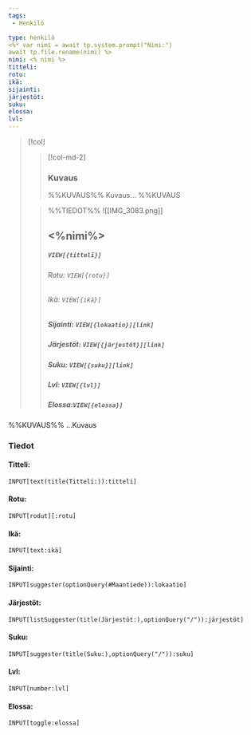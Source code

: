 ```yaml
---
tags:
 - Henkilö

type: henkilö
<%* var nimi = await tp.system.prompt("Nimi:")
await tp.file.rename(nimi) %> 
nimi: <% nimi %>
titteli:
rotu: 
ikä: 
sijainti: 
järjestöt: 
suku:
elossa: 
lvl: 
---
```


>[!col]
>>[!col-md-2]
>>### Kuvaus
>>%%KUVAUS%%
>>Kuvaus...
>>%%KUVAUS
>
>>%%TIEDOT%%
>>![[IMG_3083.png]]
>> ## <%nimi%>
>>##### *`VIEW[{titteli}]`*
>>###### Rotu: `VIEW[{rotu}]`
>>###### Ikä: `VIEW[{ikä}]`
>>##### Sijainti: `VIEW[{lokaatio}][link]`
>>##### Järjestöt: `VIEW[{järjestöt}][link]`
>>##### Suku: `VIEW[{suku}][link]`
>>##### Lvl: `VIEW[{lvl}]`
>>##### Elossa:`VIEW[{elossa}]`

%%KUVAUS%%
...Kuvaus


### Tiedot
#### Titteli: 
`INPUT[text(title(Titteli:)):titteli]`
#### Rotu:
`INPUT[rodut][:rotu]`
#### Ikä:
`INPUT[text:ikä]`
#### Sijainti:
`INPUT[suggester(optionQuery(#Maantiede)):lokaatio]`
#### Järjestöt:
```meta-bind
INPUT[listSuggester(title(Järjestöt:),optionQuery("/")):järjestöt]
```
#### Suku:
`INPUT[suggester(title(Suku:),optionQuery("/")):suku]`
#### Lvl:
`INPUT[number:lvl]`
#### Elossa:
`INPUT[toggle:elossa]`







